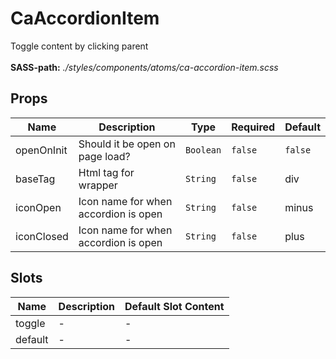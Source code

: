 # CaAccordionItem

Toggle content by clicking parent<br><br> **SASS-path:** _./styles/components/atoms/ca-accordion-item.scss_

## Props

<!-- @vuese:CaAccordionItem:props:start -->
|Name|Description|Type|Required|Default|
|---|---|---|---|---|
|openOnInit|Should it be open on page load?|`Boolean`|`false`|`false`|
|baseTag|Html tag for wrapper|`String`|`false`|div|
|iconOpen|Icon name for when accordion is open|`String`|`false`|minus|
|iconClosed|Icon name for when accordion is open|`String`|`false`|plus|

<!-- @vuese:CaAccordionItem:props:end -->


## Slots

<!-- @vuese:CaAccordionItem:slots:start -->
|Name|Description|Default Slot Content|
|---|---|---|
|toggle|-|-|
|default|-|-|

<!-- @vuese:CaAccordionItem:slots:end -->


